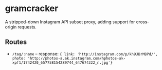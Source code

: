 gramcracker
===========

A stripped-down Instagram API subset proxy, adding support for cross-origin requests.

## Routes

* `/tag/:name` – response: `{ link: 'http://instagram.com/p/kh9JBrMBPd/', photo: 'http://photos-a.ak.instagram.com/hphotos-ak-xpf1/1742420_657758154289744_647674322_n.jpg'}`

